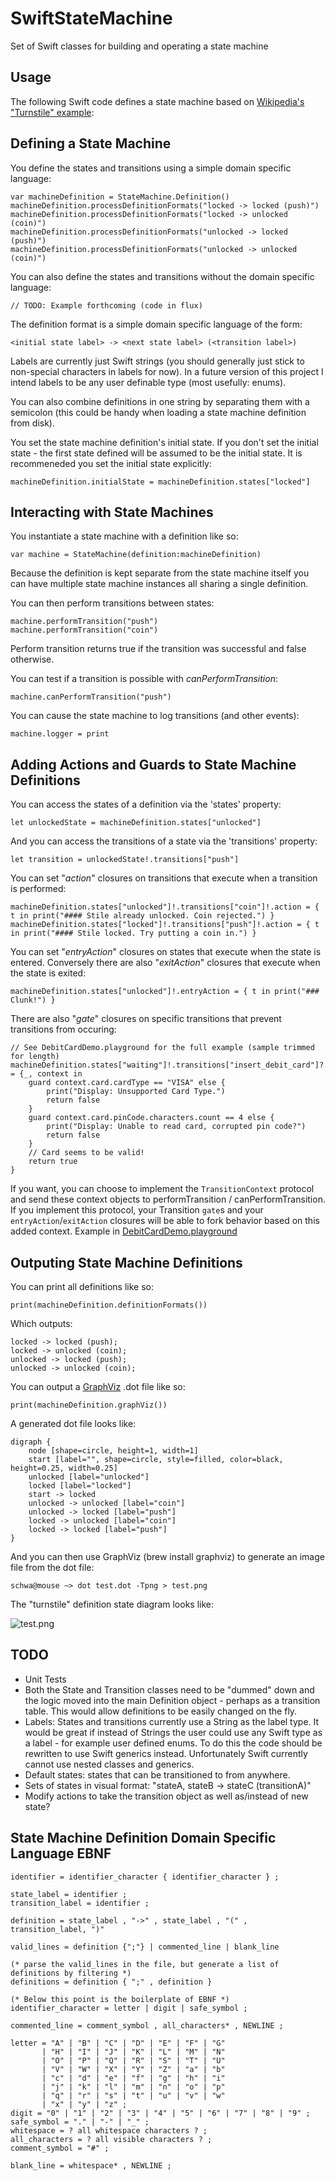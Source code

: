 # SwiftStateMachine

Set of Swift classes for building and operating a state machine

## Usage

The following Swift code defines a state machine based on [Wikipedia's "Turnstile" example](https://en.wikipedia.org/wiki/Finite-state_machine#Example:_a_turnstile):

## Defining a State Machine

You define the states and transitions using a simple domain specific language:

    var machineDefinition = StateMachine.Definition()
    machineDefinition.processDefinitionFormats("locked -> locked (push)")
    machineDefinition.processDefinitionFormats("locked -> unlocked (coin)")
    machineDefinition.processDefinitionFormats("unlocked -> locked (push)")
    machineDefinition.processDefinitionFormats("unlocked -> unlocked (coin)")

You can also define the states and transitions without the domain specific language:

    // TODO: Example forthcoming (code in flux)

The definition format is a simple domain specific language of the form:

    <initial state label> -> <next state label> (<transition label>)

Labels are currently just Swift strings (you should generally just stick to non-special characters in labels for now). In a future version of this project I intend labels to be any user definable type (most usefully: enums).

You can also combine definitions in one string by separating them with a semicolon (this could be handy when loading a state machine definition from disk).

You set the state machine definition's initial state. If you don't set the initial state - the first state defined will be assumed to be the initial state. It is recommeneded you set the initial state explicitly:

    machineDefinition.initialState = machineDefinition.states["locked"]

## Interacting with State Machines

You instantiate a state machine with a definition like so:

    var machine = StateMachine(definition:machineDefinition)

Because the definition is kept separate from the state machine itself you can have multiple state machine instances all sharing a single definition.

You can then perform transitions between states:

    machine.performTransition("push")
    machine.performTransition("coin")

Perform transition returns true if the transition was successful and false otherwise.

You can test if a transition is possible with _canPerformTransition_:

    machine.canPerformTransition("push")

You can cause the state machine to log transitions (and other events):

    machine.logger = print

## Adding Actions and Guards to State Machine Definitions

You can access the states of a definition via the 'states' property:

    let unlockedState = machineDefinition.states["unlocked"]
    
And you can access the transitions of a state via the 'transitions' property:

    let transition = unlockedState!.transitions["push"]
    
You can set "_action_" closures on transitions that execute when a transition is performed:

    machineDefinition.states["unlocked"]!.transitions["coin"]!.action = { t in print("#### Stile already unlocked. Coin rejected.") }
    machineDefinition.states["locked"]!.transitions["push"]!.action = { t in print("#### Stile locked. Try putting a coin in.") }

You can set "_entryAction_" closures on states that execute when the state is entered. Conversely there are also "_exitAction_" closures that execute when the state is exited:

    machineDefinition.states["unlocked"]!.entryAction = { t in print("### Clunk!") }

There are also "_gate_" closures on specific transitions that prevent transitions from occuring:

	// See DebitCardDemo.playground for the full example (sample trimmed for length)
	machineDefinition.states["waiting"]!.transitions["insert_debit_card"]?.gate = {_, context in
		guard context.card.cardType == "VISA" else {
			print("Display: Unsupported Card Type.")
			return false
		}
		guard context.card.pinCode.characters.count == 4 else {
			print("Display: Unable to read card, corrupted pin code?")
			return false
		}
		// Card seems to be valid!
		return true
	}

If you want, you can choose to implement the `TransitionContext` protocol and send these context objects to performTransition / canPerformTransition. If you implement this protocol, your Transition `gate`s and your `entryAction`/`exitAction` closures will be able to fork behavior based on this added context. Example in [DebitCardDemo.playground](./DebitCardDemo.playground/Contents.swift)

## Outputing State Machine Definitions

You can print all definitions like so:

    print(machineDefinition.definitionFormats())

Which outputs:

    locked -> locked (push);
    locked -> unlocked (coin);
    unlocked -> locked (push);
    unlocked -> unlocked (coin);

You can output a [GraphViz](http://graphviz.org) .dot file like so:

    print(machineDefinition.graphViz())

A generated dot file looks like:

    digraph {
        node [shape=circle, height=1, width=1]
        start [label="", shape=circle, style=filled, color=black, height=0.25, width=0.25]
        unlocked [label="unlocked"]
        locked [label="locked"]
        start -> locked
        unlocked -> unlocked [label="coin"]
        unlocked -> locked [label="push"]
        locked -> unlocked [label="coin"]
        locked -> locked [label="push"]
    }
    
And you can then use GraphViz (brew install graphviz) to generate an image file from the dot file:

    schwa@mouse ~> dot test.dot -Tpng > test.png

The "turnstile" definition state diagram looks like:

![test.png](test.png)

## TODO

* Unit Tests
* Both the State and Transition classes need to be "dummed" down and the logic moved into the main Definition object - perhaps as a transition table. This would allow definitions to be easily changed on the fly.
* Labels: States and transitions currently use a String as the label type. It would be great if instead of Strings the user could use any Swift type as a label - for example user defined enums. To do this the code should be rewritten to use Swift generics instead. Unfortunately Swift currently cannot use nested classes and generics.
* Default states: states that can be transitioned to from anywhere.
* Sets of states in visual format: "stateA, stateB -> stateC (transitionA)"
* Modify actions to take the transition object as well as/instead of new state?

## State Machine Definition Domain Specific Language EBNF

    identifier = identifier_character { identifier_character } ;

    state_label = identifier ;
    transition_label = identifier ;

    definition = state_label , "->" , state_label , "(" , transition_label, ")"

    valid_lines = definition {";"} | commented_line | blank_line

    (* parse the valid_lines in the file, but generate a list of definitions by filtering *)
    definitions = definition { ";" , definition }

    (* Below this point is the boilerplate of EBNF *)
    identifier_character = letter | digit | safe_symbol ;

    commented_line = comment_symbol , all_characters* , NEWLINE ;

    letter = "A" | "B" | "C" | "D" | "E" | "F" | "G"
           | "H" | "I" | "J" | "K" | "L" | "M" | "N"
           | "O" | "P" | "Q" | "R" | "S" | "T" | "U"
           | "V" | "W" | "X" | "Y" | "Z" | "a" | "b"
           | "c" | "d" | "e" | "f" | "g" | "h" | "i"
           | "j" | "k" | "l" | "m" | "n" | "o" | "p"
           | "q" | "r" | "s" | "t" | "u" | "v" | "w"
           | "x" | "y" | "z" ;
    digit = "0" | "1" | "2" | "3" | "4" | "5" | "6" | "7" | "8" | "9" ;
    safe_symbol = "." | "-" | "_" ;
    whitespace = ? all whitespace characters ? ;
	all_characters = ? all visible characters ? ;
    comment_symbol = "#" ;

    blank_line = whitespace* , NEWLINE ;
